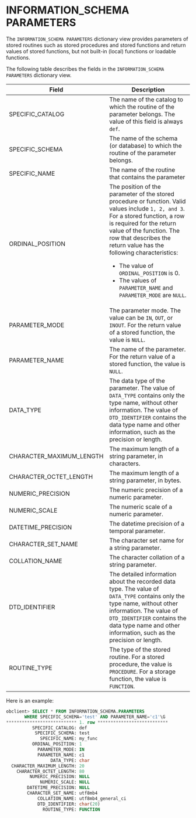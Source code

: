 # INFORMATION_SCHEMA PARAMETERS

The `INFORMATION_SCHEMA PARAMETERS` dictionary view provides parameters of stored routines such as stored procedures and stored functions and return values of stored functions, but not built-in (local) functions or loadable functions.

The following table describes the fields in the `INFORMATION_SCHEMA PARAMETERS` dictionary view.


| **Field** | **Description** |
|--------------------------|---------------------------|
| SPECIFIC_CATALOG | The name of the catalog to which the routine of the parameter belongs. The value of this field is always `def`.  |
| SPECIFIC_SCHEMA | The name of the schema (or database) to which the routine of the parameter belongs.  |
| SPECIFIC_NAME | The name of the routine that contains the parameter  |
| ORDINAL_POSITION | The position of the parameter of the stored procedure or function. Valid values include `1, 2, and 3`.  For a stored function, a row is required for the return value of the function. The row that describes the return value has the following characteristics:<ul><li> The value of `ORDINAL_POSITION` is 0.  </li> <li>  The values of `PARAMETER_NAME` and `PARAMETER_MODE` are `NULL`.  </li></ul> |
| PARAMETER_MODE | The parameter mode. The value can be `IN`, `OUT`, or `INOUT`. For the return value of a stored function, the value is `NULL`.  |
| PARAMETER_NAME | The name of the parameter. For the return value of a stored function, the value is `NULL`.  |
| DATA_TYPE | The data type of the parameter. The value of `DATA_TYPE` contains only the type name, without other information. The value of `DTD_IDENTIFIER` contains the data type name and other information, such as the precision or length.  |
| CHARACTER_MAXIMUM_LENGTH | The maximum length of a string parameter, in characters.  |
| CHARACTER_OCTET_LENGTH | The maximum length of a string parameter, in bytes.  |
| NUMERIC_PRECISION | The numeric precision of a numeric parameter.  |
| NUMERIC_SCALE | The numeric scale of a numeric parameter.  |
| DATETIME_PRECISION | The datetime precision of a temporal parameter.  |
| CHARACTER_SET_NAME | The character set name for a string parameter.  |
| COLLATION_NAME | The character collation of a string parameter.  |
| DTD_IDENTIFIER | The detailed information about the recorded data type. The value of `DATA_TYPE` contains only the type name, without other information. The value of `DTD_IDENTIFIER` contains the data type name and other information, such as the precision or length.  |
| ROUTINE_TYPE | The type of the stored routine. For a stored procedure, the value is `PROCEDURE`. For a storage function, the value is `FUNCTION`.  |



Here is an example:

```sql
obclient> SELECT * FROM INFORMATION_SCHEMA.PARAMETERS
       WHERE SPECIFIC_SCHEMA='test' AND PARAMETER_NAME='c1'\G
*************************** 1. row ***************************
          SPECIFIC_CATALOG: def
           SPECIFIC_SCHEMA: test
             SPECIFIC_NAME: my_func
          ORDINAL_POSITION: 1
            PARAMETER_MODE: IN
            PARAMETER_NAME: c1
                 DATA_TYPE: char
  CHARACTER_MAXIMUM_LENGTH: 20
    CHARACTER_OCTET_LENGTH: 80
         NUMERIC_PRECISION: NULL
             NUMERIC_SCALE: NULL
        DATETIME_PRECISION: NULL
        CHARACTER_SET_NAME: utf8mb4
            COLLATION_NAME: utf8mb4_general_ci
            DTD_IDENTIFIER: char(20)
              ROUTINE_TYPE: FUNCTION             
```

